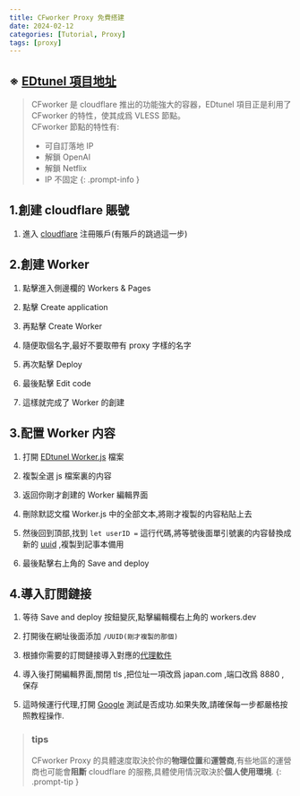 ```yaml
---
title: CFworker Proxy 免費搭建
date: 2024-02-12
categories: [Tutorial, Proxy]
tags: [proxy]
---
```


## ※ [EDtunel 項目地址](https://github.com/3Kmfi6HP/EDtunnel)

>CFworker 是 cloudflare 推出的功能強大的容器，EDtunel 項目正是利用了 CFworker 的特性，使其成爲 VLESS 節點。  
>CFworker 節點的特性有:
>
>- 可自訂落地 IP
>- 解鎖 OpenAI
>- 解鎖 Netflix
>- IP 不固定
{: .prompt-info }

## 1.創建 cloudflare 賬號

1. 進入 [cloudflare](https://dash.cloudflare.com/sign-up) 注冊賬戶(有賬戶的跳過這一步)

## 2.創建 Worker

1. 點擊進入側邊欄的 Workers & Pages

2. 點擊 Create application

3. 再點擊 Create Worker

3. 隨便取個名字,最好不要取帶有 proxy 字樣的名字

4. 再次點擊 Deploy

5. 最後點擊 Edit code

6. 這樣就完成了 Worker 的創建

## 3.配置 Worker 内容

1. 打開 [EDtunel Worker.js](https://github.com/3Kmfi6HP/EDtunnel/blob/main/_worker.js) 檔案

2. 複製全選 js 檔案裏的内容

3. 返回你剛才創建的 Worker 編輯界面

4. 刪除默認文檔 Worker.js 中的全部文本,將剛才複製的内容粘貼上去

5. 然後回到頂部,找到 `let userID =` 這行代碼,將等號後面單引號裏的内容替換成新的 [uuid](https://www.uuidgenerator.net/version4) ,複製到記事本備用

6. 最後點擊右上角的 Save and deploy

## 4.導入訂閲鏈接

1. 等待 Save and deploy 按鈕變灰,點擊編輯欄右上角的 workers.dev

2. 打開後在網址後面添加 `/UUID(剛才複製的那個)`

3. 根據你需要的訂閲鏈接導入對應的[代理軟件](https://gholtsmxv.github.io/Application-proxy/)

4. 導入後打開編輯界面,關閉 tls ,把位址一項改爲 japan.com ,端口改爲 8880 ,保存

5. 這時候運行代理,打開 [Google](https://www.google.com/) 測試是否成功.如果失敗,請確保每一步都嚴格按照教程操作.

>### tips
>CFworker Proxy 的具體速度取決於你的**物理位置**和**運營商**,有些地區的運營商也可能會**阻斷** cloudflare 的服務,具體使用情況取決於**個人使用環境**.
{: .prompt-tip }
